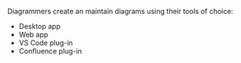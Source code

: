 Diagrammers create an maintain diagrams using their tools of choice:

* Desktop app
* Web app
* VS Code plug-in
* Confluence plug-in